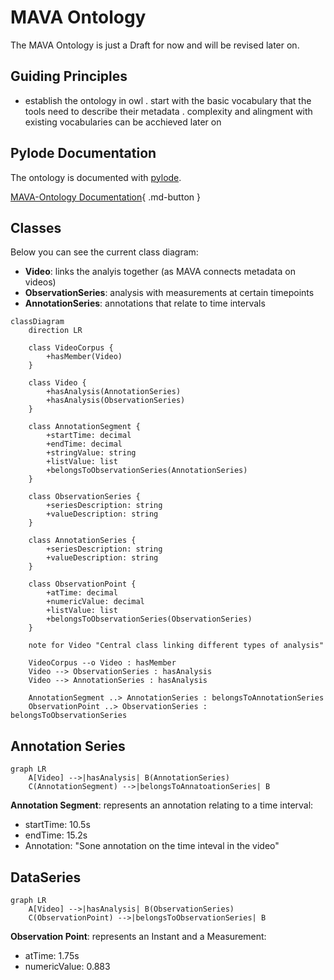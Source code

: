 # MAVA Ontology

The MAVA Ontology is just a Draft for now and will be revised later on.

## Guiding Principles

- establish the ontology in owl
. start with the basic vocabulary that the tools need to describe their metadata
. complexity and alingment with existing vocabularies can be acchieved later on

## Pylode Documentation

The ontology is documented with [pylode](https://github.com/RDFLib/pyLODE).

[MAVA-Ontology Documentation](https://sdsc-ordes.github.io/mava-api/ontology/){ .md-button }

## Classes

Below you can see the current class diagram:

- **Video**: links the analyis together (as MAVA connects metadata on videos)
- **ObservationSeries**: analysis with measurements at certain timepoints
- **AnnotationSeries**: annotations that relate to time intervals

```mermaid
classDiagram
    direction LR

    class VideoCorpus {
        +hasMember(Video)
    }

    class Video {
        +hasAnalysis(AnnotationSeries)
        +hasAnalysis(ObservationSeries)
    }

    class AnnotationSegment {
        +startTime: decimal
        +endTime: decimal
        +stringValue: string
        +listValue: list
        +belongsToObservationSeries(AnnotationSeries)
    }

    class ObservationSeries {
        +seriesDescription: string
        +valueDescription: string
    }

    class AnnotationSeries {
        +seriesDescription: string
        +valueDescription: string
    }

    class ObservationPoint {
        +atTime: decimal
        +numericValue: decimal
        +listValue: list
        +belongsToObservationSeries(ObservationSeries)
    }

    note for Video "Central class linking different types of analysis"

    VideoCorpus --o Video : hasMember
    Video --> ObservationSeries : hasAnalysis
    Video --> AnnotationSeries : hasAnalysis

    AnnotationSegment ..> AnnotationSeries : belongsToAnnotationSeries
    ObservationPoint ..> ObservationSeries : belongsToObservationSeries
```

## Annotation Series

```mermaid
graph LR
    A[Video] -->|hasAnalysis| B(AnnotationSeries)
    C(AnnotationSegment) -->|belongsToAnnatoationSeries| B
```

**Annotation Segment**: represents an annotation relating to a time interval:

- startTime: 10.5s
- endTime: 15.2s
- Annotation: "Sone annotation on the time inteval in the video"

## DataSeries

```mermaid
graph LR
    A[Video] -->|hasAnalysis| B(ObservationSeries)
    C(ObservationPoint) -->|belongsToObservationSeries| B
```

**Observation Point**: represents an Instant and a Measurement:

- atTime: 1.75s
- numericValue: 0.883

<script src="https://hypothes.is/embed.js" async></script>
